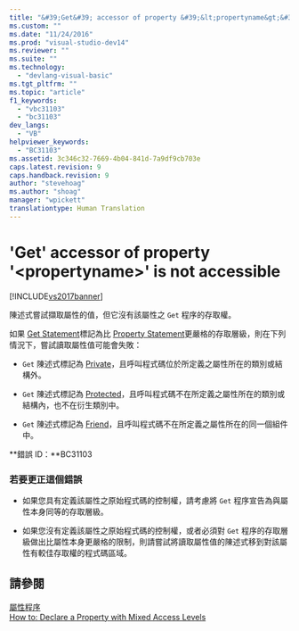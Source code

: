 ```yaml
---
title: "&#39;Get&#39; accessor of property &#39;&lt;propertyname&gt;&#39; is not accessible | Microsoft Docs"
ms.custom: ""
ms.date: "11/24/2016"
ms.prod: "visual-studio-dev14"
ms.reviewer: ""
ms.suite: ""
ms.technology: 
  - "devlang-visual-basic"
ms.tgt_pltfrm: ""
ms.topic: "article"
f1_keywords: 
  - "vbc31103"
  - "bc31103"
dev_langs: 
  - "VB"
helpviewer_keywords: 
  - "BC31103"
ms.assetid: 3c346c32-7669-4b04-841d-7a9df9cb703e
caps.latest.revision: 9
caps.handback.revision: 9
author: "stevehoag"
ms.author: "shoag"
manager: "wpickett"
translationtype: Human Translation
---
```

# &#39;Get&#39; accessor of property &#39;&lt;propertyname&gt;&#39; is not accessible
[!INCLUDE[vs2017banner](../../../csharp/includes/vs2017banner.md)]

陳述式嘗試擷取屬性的值，但它沒有該屬性之 `Get` 程序的存取權。  
  
 如果 [Get Statement](../../../visual-basic/language-reference/statements/get-statement.md)標記為比 [Property Statement](../../../visual-basic/language-reference/statements/property-statement.md)更嚴格的存取層級，則在下列情況下，嘗試讀取屬性值可能會失敗：  
  
-   `Get` 陳述式標記為 [Private](../../../visual-basic/language-reference/modifiers/private.md)，且呼叫程式碼位於所定義之屬性所在的類別或結構外。  
  
-   `Get` 陳述式標記為 [Protected](../../../visual-basic/language-reference/modifiers/protected.md)，且呼叫程式碼不在所定義之屬性所在的類別或結構內，也不在衍生類別中。  
  
-   `Get` 陳述式標記為 [Friend](../../../visual-basic/language-reference/modifiers/friend.md)，且呼叫程式碼不在所定義之屬性所在的同一個組件中。  
  
 **錯誤 ID：**BC31103  
  
### 若要更正這個錯誤  
  
-   如果您具有定義該屬性之原始程式碼的控制權，請考慮將 `Get` 程序宣告為與屬性本身同等的存取層級。  
  
-   如果您沒有定義該屬性之原始程式碼的控制權，或者必須對 `Get` 程序的存取層級做出比屬性本身更嚴格的限制，則請嘗試將讀取屬性值的陳述式移到對該屬性有較佳存取權的程式碼區域。  
  
## 請參閱  
 [屬性程序](../../../visual-basic/programming-guide/language-features/procedures/property-procedures.md)   
 [How to: Declare a Property with Mixed Access Levels](../../../visual-basic/programming-guide/language-features/procedures/how-to-declare-a-property-with-mixed-access-levels.md)